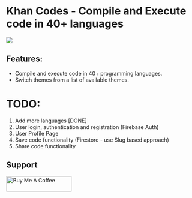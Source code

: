 # Khan Codes - Compile and Execute code in 40+ languages

<img src="https://ik.imagekit.io/fsler7q2e/Screenshot%202024-03-10%20at%201.52.13%E2%80%AFPM.png?updatedAt=1710058967809" />

## Features:

- Compile and execute code in 40+ programming languages.
- Switch themes from a list of available themes.

# TODO:

1. Add more languages [DONE]
2. User login, authentication and registration (Firebase Auth)
3. User Profile Page
4. Save code functionality (Firestore - use Slug based approach)
5. Share code functionality

## Support

<a href="https://www.buymeacoffee.com/manuarora" target="_blank"><img src="https://cdn.buymeacoffee.com/buttons/default-orange.png" alt="Buy Me A Coffee" height="41" width="174"></a>
